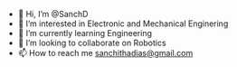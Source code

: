 - 👋 Hi, I’m @SanchD
- 👀 I’m interested in Electronic and Mechanical Enginering
- 🌱 I’m currently learning Engineering
- 💞️ I’m looking to collaborate on Robotics
- 📫 How to reach me sanchithadias@gmail.com

<!---
SanchD/SanchD is a ✨ special ✨ repository because its `README.md` (this file) appears on your GitHub profile.
You can click the Preview link to take a look at your changes.
--->
